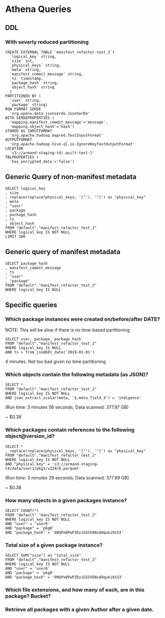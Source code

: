 # Athena Queries

## DDL
### With severly reduced partitioning

```
CREATE EXTERNAL TABLE `manifest_refactor_test_2`(
  `logical_key` string, 
  `size` int,
  `physical_keys` string,
  `meta` string,
  `manifest_commit_message` string,
  `ts` timestamp,
  `package_hash` string,
  `object_hash` string
  )
PARTITIONED BY ( 
  `user` string, 
  `package` string)
ROW FORMAT SERDE 
  'org.openx.data.jsonserde.JsonSerDe' 
WITH SERDEPROPERTIES ( 
  'mapping.manifest_commit_message'='message',
  'mapping.object_hash'='hash') 
STORED AS INPUTFORMAT 
  'org.apache.hadoop.mapred.TextInputFormat' 
OUTPUTFORMAT 
  'org.apache.hadoop.hive.ql.io.IgnoreKeyTextOutputFormat'
LOCATION
  's3://armand-staging-t4/.quilt-test-2'
TBLPROPERTIES (
  'has_encrypted_data'='false')
```

## Generic Query of non-manifest metadata

```
SELECT logical_key
, size
, replace(replace(physical_keys, '["'), '"]') as "physical_key"
, meta
, "user"
, package
, package_hash
, ts
, object_hash
FROM "default"."manifest_refactor_test_2" 
WHERE logical_key IS NOT NULL
LIMIT 100
```

## Generic query of manifest metadata

```
SELECT package_hash
, manifest_commit_message
, ts
, "user"
, "package"
FROM "default"."manifest_refactor_test_2" 
WHERE logical_key IS NULL
```



## Specific queries

### Which package instances were created on/before/after DATE?

NOTE: This will be slow if there is no time-based partitioning

```
SELECT user, package, package_hash
FROM "default"."manifest_refactor_test_2" 
WHERE logical_key IS NULL
AND ts > from_iso8601_date('2019-01-01')
``` 

4 minutes. Not too bad given no time partitioning

### Which objects contain the following metadata (as JSON)?

```
SELECT *
FROM "default"."manifest_refactor_test_2" 
WHERE logical_key IS NOT NULL
AND json_extract_scalar(meta, '$.meta_field_4') = 'indigence'
```

(Run time: 3 minutes 56 seconds, Data scanned: 377.97 GB)

~ $0.38

### Which packages contain references to the following object@version_id?

```
SELECT *
, replace(replace(physical_keys, '["'), '"]') as "physical_key"
FROM "default"."manifest_refactor_test_2" 
WHERE logical_key IS NOT NULL
AND "physical_key" = 's3://armand-staging-t4/data/user1/pkg1/v229/8.parquet'
```

 (Run time: 3 minutes 29 seconds, Data scanned: 377.99 GB)
 
 ~ $0.38

### How many objects in a given packages instance? 

```
SELECT COUNT(*)
FROM "default"."manifest_refactor_test_2" 
WHERE logical_key IS NOT NULL
AND "user" = 'user0'
AND "package" = 'pkg0'
AND "package_hash" = '00QPe0PwPZDziGSShENcA9quki9s53'
```

### Total size of a given package instance?

```
SELECT SUM("size") as "total_size"
FROM "default"."manifest_refactor_test_2" 
WHERE logical_key IS NOT NULL
AND "user" = 'user0'
AND "package" = 'pkg0'
AND "package_hash" = '00QPe0PwPZDziGSShENcA9quki9s53'
```

### Which file extensions, and how many of each, are in this package? Bucket? 




### Retrieve all packages with a given Author after a given date.




